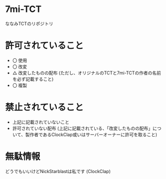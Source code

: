# 7mi-TCT
ななみTCTのリポジトリ

# 許可されていること
- 〇 使用
- 〇 改変
- △ 改変したものの配布 (ただし、オリジナルのTCTと7mi-TCTの作者の名前を必ず記載すること)
- 〇 複製

# 禁止されていること
- 上記に記載されていないこと
- 許可されていない配布 (上記に記載されている、「改変したものの配布」について、製作者であるClockClap或いはサーバーオーナーに許可を取ること)

# 無駄情報
どうでもいいけどNickStarblastは私です (ClockClap)
